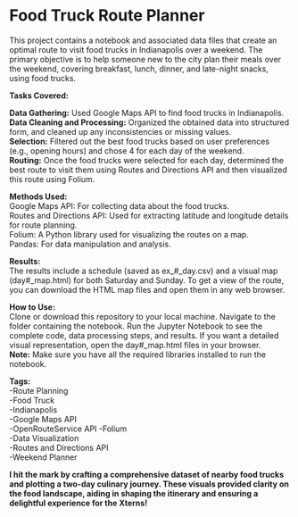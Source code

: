 <h1>Food Truck Route Planner</h1>

This project contains a notebook and associated data files that create an optimal route to visit food trucks in Indianapolis over a weekend. The primary objective is to help someone new to the city plan their meals over the weekend, covering breakfast, lunch, dinner, and late-night snacks, using food trucks.

**Tasks Covered:**

**Data Gathering:** Used Google Maps API to find food trucks in Indianapolis.   
**Data Cleaning and Processing:** Organized the obtained data into structured form, and cleaned up any inconsistencies or missing values.   
**Selection:** Filtered out the best food trucks based on user preferences (e.g., opening hours) and chose 4 for each day of the weekend.   
**Routing:** Once the food trucks were selected for each day, determined the best route to visit them using Routes and Directions API and then visualized this route using Folium.   

**Methods Used:**   
Google Maps API: For collecting data about the food trucks.   
Routes and Directions API: Used for extracting latitude and longitude details for route planning.    
Folium: A Python library used for visualizing the routes on a map.    
Pandas: For data manipulation and analysis.      

**Results:**   
The results include a schedule (saved as ex_#_day.csv) and a visual map (day#_map.html) for both Saturday and Sunday. To get a view of the route, you can download the HTML map files and open them in any web browser.

**How to Use:**     
Clone or download this repository to your local machine.
Navigate to the folder containing the notebook.
Run the Jupyter Notebook to see the complete code, data processing steps, and results.
If you want a detailed visual representation, open the day#_map.html files in your browser.   
**Note:** Make sure you have all the required libraries installed to run the notebook.

**Tags:**   
-Route Planning   
-Food Truck   
-Indianapolis  
-Google Maps API  
-OpenRouteService API
-Folium  
-Data Visualization  
-Routes and Directions API   
-Weekend Planner   

**I hit the mark by crafting a comprehensive dataset of nearby food trucks and plotting a two-day culinary journey. These visuals provided clarity on the food landscape, aiding in shaping the itinerary and ensuring a delightful experience for the Xterns!**
